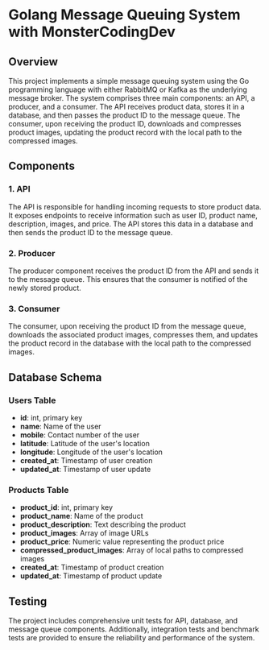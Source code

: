 # Golang Message Queuing System with MonsterCodingDev

## Overview

This project implements a simple message queuing system using the Go programming language with either RabbitMQ or Kafka as the underlying message broker. The system comprises three main components: an API, a producer, and a consumer. The API receives product data, stores it in a database, and then passes the product ID to the message queue. The consumer, upon receiving the product ID, downloads and compresses product images, updating the product record with the local path to the compressed images.



## Components

### 1. API

The API is responsible for handling incoming requests to store product data. It exposes endpoints to receive information such as user ID, product name, description, images, and price. The API stores this data in a database and then sends the product ID to the message queue.

### 2. Producer

The producer component receives the product ID from the API and sends it to the message queue. This ensures that the consumer is notified of the newly stored product.

### 3. Consumer

The consumer, upon receiving the product ID from the message queue, downloads the associated product images, compresses them, and updates the product record in the database with the local path to the compressed images.

## Database Schema

### Users Table

- **id**: int, primary key
- **name**: Name of the user
- **mobile**: Contact number of the user
- **latitude**: Latitude of the user's location
- **longitude**: Longitude of the user's location
- **created_at**: Timestamp of user creation
- **updated_at**: Timestamp of user update

### Products Table

- **product_id**: int, primary key
- **product_name**: Name of the product
- **product_description**: Text describing the product
- **product_images**: Array of image URLs
- **product_price**: Numeric value representing the product price
- **compressed_product_images**: Array of local paths to compressed images
- **created_at**: Timestamp of product creation
- **updated_at**: Timestamp of product update

## Testing

The project includes comprehensive unit tests for API, database, and message queue components. Additionally, integration tests and benchmark tests are provided to ensure the reliability and performance of the system.

